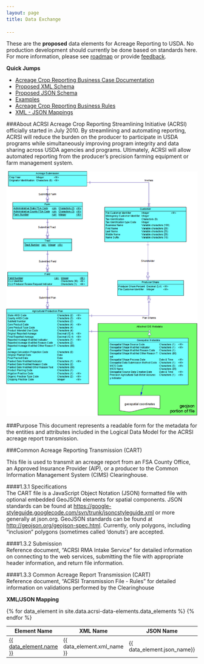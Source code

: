 ```yaml
---
layout: page
title: Data Exchange

---
```


These are the __proposed__ data elements for Acreage Reporting to USDA.  No production development
should currently be done based on standards here.  For more information, please see [roadmap](roadmap.html) or provide [feedback](contribute.html).

**Quick Jumps**  

*  [Acreage Crop Reporting Business Case Documentation](about-acrsi.html)  
*  [Proposed XML Schema](https://github.com/bbrotsos/data-standards/tree/master/ag-acrsi.iepd)  
*  [Proposed JSON Schema](https://github.com/bbrotsos/data-standards/tree/master/json-schema)  
*  [Examples](https://github.com/bbrotsos/data-standards/tree/master/examples)  
*  [Acreage Crop Reporting Business Rules](data-elements/business_rules.html) 
*  [XML - JSON Mappings](#xml_json) 



###About ACRSI
Acreage Crop Reporting Streamlining Initiative (ACRSI) officially started in July 2010. By streamlining and 
automating reporting, ACRSI will reduce the burden on the producer to participate in USDA programs while 
simultaneously improving program integrity and data sharing across USDA agencies and programs. 
Ultimately, ACRSI will allow automated reporting from the producer’s precision farming equipment or 
farm management system.  

![Logical Model](assets/img/logical_model.png)


###Purpose
This document represents a readable form for the metadata for the entities and attributes included in the 
Logical Data Model for the ACRSI acreage report transmission.

###Common Acreage Reporting Transmission (CART)

This file is used to transmit an acreage report from an FSA County Office, an Approved Insurance Provider 
(AIP), or a producer to the Common Information Management System (CIMS) Clearinghouse.    

####1.3.1	Specifications  
The CART file is a JavaScript Object Notation (JSON) formatted file with optional embedded GeoJSON 
elements for spatial components. JSON standards can be found at
 https://google-styleguide.googlecode.com/svn/trunk/jsoncstyleguide.xml or more generally at json.org. 
 GeoJSON standards can be found at http://geojson.org/geojson-spec.html. 
 Currently, only polygons, including “inclusion” polygons (sometimes called ‘donuts’) are accepted.  
 
####1.3.2	Submission  
Reference document, “ACRSI RMA Intake Service” for detailed information on connecting to the web services,
 submitting the file with appropriate header information, and return file information.
 
####1.3.3	Common Acreage Report Transmission (CART)  
Reference document, “ACRSI Transmission File - Rules” for detailed information on validations performed by 
the Clearinghouse

<a name="xml_json"/>

**XML/JSON Mapping**
<table class="table table-striped">
   <thead>
      <tr>
          <th>Element Name</th>
          <th>XML Name</th>
          <th>JSON Name</th>
      </tr>
    </thead>
    {% for data_element in site.data.acrsi-data-elements.data_elements %}
        <tr>
				<td><a href="data-elements/{{ data_element.page_name }}.html">{{ data_element.name }}</a></td>
				<td>
					{{ data_element.xml_name }}
				</td>
				<td>{{ data_element.json_name}}</td>
		</tr>
		{% endfor %}
</table>
    
    




